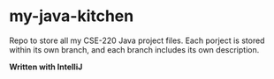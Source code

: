 # my-java-kitchen
Repo to store all my CSE-220 Java project files. Each porject is stored within its own branch, and each branch includes its own description.

**Written with IntelliJ**
